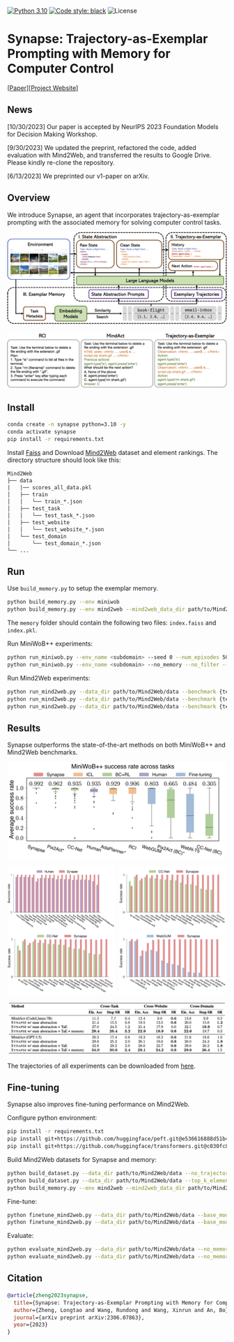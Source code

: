 [![Python 3.10](https://img.shields.io/badge/python-3.10-blue.svg)](https://www.python.org/downloads/release/python-31012/)
<a href="https://github.com/psf/black"><img alt="Code style: black" src="https://img.shields.io/badge/code%20style-black-000000.svg"></a>
<img alt="License" src="https://img.shields.io/badge/License-MIT-blue">

# Synapse: Trajectory-as-Exemplar Prompting with Memory for Computer Control

[[Paper](https://arxiv.org/abs/2306.07863)][[Project Website](https://ltzheng.github.io/Synapse/)]

## News

[10/30/2023] Our paper is accepted by NeurIPS 2023 Foundation Models for Decision Making Workshop.

[9/30/2023] We updated the preprint, refactored the code, added evaluation with Mind2Web, and transferred the results to Google Drive. Please kindly re-clone the repository.

[6/13/2023] We preprinted our v1-paper on arXiv.

## Overview

We introduce Synapse, an agent that incorporates trajectory-as-exemplar prompting with the associated memory for solving computer control tasks.

![](assets/overview.png)

![](assets/trajectory_prompt.png)

## Install

```bash
conda create -n synapse python=3.10 -y
conda activate synapse
pip install -r requirements.txt
```

Install [Faiss](https://github.com/facebookresearch/faiss/blob/main/INSTALL.md) and Download [Mind2Web](https://github.com/OSU-NLP-Group/Mind2Web) dataset and element rankings. The directory structure should look like this:
```
Mind2Web
├── data
|   |── scores_all_data.pkl
│   ├── train
│   │   └── train_*.json
│   ├── test_task
│   │   └── test_task_*.json
│   ├── test_website
│   │   └── test_website_*.json
│   └── test_domain
│       └── test_domain_*.json
└── ...
```

## Run
Use `build_memory.py` to setup the exemplar memory.
```bash
python build_memory.py --env miniwob
python build_memory.py --env mind2web --mind2web_data_dir path/to/Mind2Web/data
```
The `memory` folder should contain the following two files:
`index.faiss` and `index.pkl`.

Run MiniWoB++ experiments:
```bash
python run_miniwob.py --env_name <subdomain> --seed 0 --num_episodes 50
python run_miniwob.py --env_name <subdomain> --no_memory --no_filter --seed 0 --num_episodes 50
```

Run Mind2Web experiments:
```bash
python run_mind2web.py --data_dir path/to/Mind2Web/data --benchmark {test_task/test_website/test_domain} --no_memory --no_trajectory
python run_mind2web.py --data_dir path/to/Mind2Web/data --benchmark {test_task/test_website/test_domain} --no_memory
python run_mind2web.py --data_dir path/to/Mind2Web/data --benchmark {test_task/test_website/test_domain}
```

## Results

Synapse outperforms the state-of-the-art methods on both MiniWoB++ and Mind2Web benchmarks.

![](assets/miniwob_box_plot.png)

<div style="display: flex; justify-content: space-between;">
    <img src="assets/performance_human.png" alt="Human Performance" width="49%">
    <img src="assets/performance_ccnet.png" alt="CCNet Performance" width="49%">
</div>

<div style="display: flex; justify-content: space-between;">
    <img src="assets/performance_ccnet.png" alt="CCNet Performance" width="49%">
    <img src="assets/performance_webgum.png" alt="WebGUM Performance" width="49%">
</div>

![](assets/mind2web.png)

The trajectories of all experiments can be downloaded from [here](https://drive.google.com/file/d/1CnM3GF4kTAMZkGFasSXZ4Z2n5eiV8M9Z/view?usp=sharing).


## Fine-tuning

Synapse also improves fine-tuning performance on Mind2Web.

Configure python environment:
```bash
pip install -r requirements.txt
pip install git+https://github.com/huggingface/peft.git@e536616888d51b453ed354a6f1e243fecb02ea08
pip install git+https://github.com/huggingface/transformers.git@c030fc891395d11249046e36b9e0219685b33399
```

Build Mind2Web datasets for Synapse and memory:
```bash
python build_dataset.py --data_dir path/to/Mind2Web/data --no_trajectory --top_k_elements 20 --benchmark train
python build_dataset.py --data_dir path/to/Mind2Web/data --top_k_elements 20 --benchmark train
python build_memory.py --env mind2web --mind2web_data_dir path/to/Mind2Web/data --mind2web_top_k_elements 3
```

Fine-tune:
```bash
python finetune_mind2web.py --data_dir path/to/Mind2Web/data --base_model codellama/CodeLlama-7b-Instruct-hf --cache_dir <MODEL_PATH> --lora_dir <CHECKPOINT_PATH> --no_trajectory --top_k_elements 20
python finetune_mind2web.py --data_dir path/to/Mind2Web/data --base_model codellama/CodeLlama-7b-Instruct-hf --cache_dir <MODEL_PATH> --lora_dir <CHECKPOINT_PATH> --top_k_elements 20
```

Evaluate:
```bash
python evaluate_mind2web.py --data_dir path/to/Mind2Web/data --no_memory --no_trajectory --benchmark test_domain --base_model codellama/CodeLlama-7b-Instruct-hf --cache_dir <MODEL_PATH> --lora_dir <CHECKPOINT_PATH> --top_k_elements 20
python evaluate_mind2web.py --data_dir path/to/Mind2Web/data --no_memory --benchmark test_domain --base_model codellama/CodeLlama-7b-Instruct-hf --cache_dir <MODEL_PATH> --lora_dir <CHECKPOINT_PATH> --top_k_elements 20
```

## Citation

```bibtex
@article{zheng2023synapse,
  title={Synapse: Trajectory-as-Exemplar Prompting with Memory for Computer Control},
  author={Zheng, Longtao and Wang, Rundong and Wang, Xinrun and An, Bo},
  journal={arXiv preprint arXiv:2306.07863},
  year={2023}
}
```
